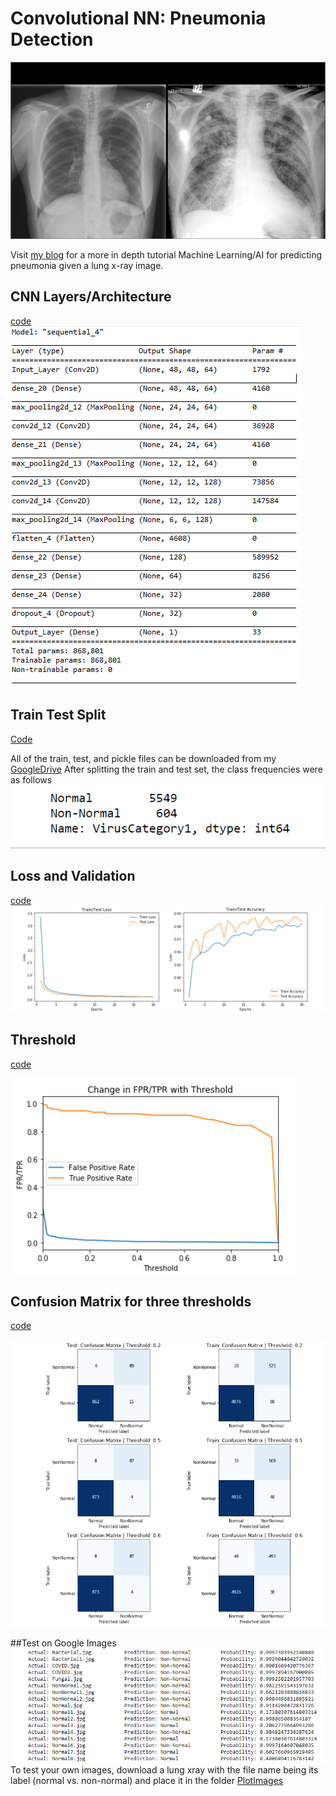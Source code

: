 # Convolutional NN: Pneumonia Detection 
![ThresholdTprFpr](PlotImages/Lung.png)

Visit [my blog](using-ai-to-detect-pneumonia-3ec4601acd07
) for a more in depth tutorial
Machine Learning/AI for predicting pneumonia given a lung x-ray image.  
## CNN Layers/Architecture
[code](CNN.ipynb)
![NNArchitecture](PlotImages/NNArchitecture.png)
## Train Test Split
[Code](Train_Test.ipynb)

All of the train, test, and pickle files can be downloaded from my [GoogleDrive](https://drive.google.com/drive/folders/1XsUTrl65JuLQvQeoSGvxqPHvZCWb6tM7?usp=sharing)
After splitting the train and test set, the class frequencies were as follows
![ClassImbalance](PlotImages/ClassImbalance.png)

## Loss and Validation
[code](CNN.ipynb)
![LossValidation](PlotImages/LossValidation.png)
## Threshold 
[code](CNN.ipynb)

![ThresholdTprFpr](PlotImages/ThresholdTprFpr.png)
## Confusion Matrix for three thresholds
[code](CNN.ipynb)

![ConfusionMatrix](PlotImages/ConfusionMatrix.png)

##Test on Google Images
![GoogleTesting](PlotImages/GoogleTest.png)
To test your own images, download a lung xray with the file name being its label (normal vs. non-normal) and place it in the folder [PlotImages](PlotImages)




